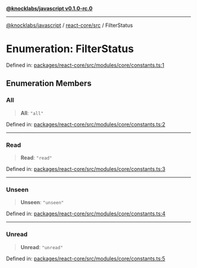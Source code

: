 [**@knocklabs/javascript v0.1.0-rc.0**](../../../README.md)

***

[@knocklabs/javascript](../../../modules.md) / [react-core/src](../README.md) / FilterStatus

# Enumeration: FilterStatus

Defined in: [packages/react-core/src/modules/core/constants.ts:1](https://github.com/knocklabs/javascript/blob/main/packages/react-core/src/modules/core/constants.ts#L1)

## Enumeration Members

### All

> **All**: `"all"`

Defined in: [packages/react-core/src/modules/core/constants.ts:2](https://github.com/knocklabs/javascript/blob/main/packages/react-core/src/modules/core/constants.ts#L2)

***

### Read

> **Read**: `"read"`

Defined in: [packages/react-core/src/modules/core/constants.ts:3](https://github.com/knocklabs/javascript/blob/main/packages/react-core/src/modules/core/constants.ts#L3)

***

### Unseen

> **Unseen**: `"unseen"`

Defined in: [packages/react-core/src/modules/core/constants.ts:4](https://github.com/knocklabs/javascript/blob/main/packages/react-core/src/modules/core/constants.ts#L4)

***

### Unread

> **Unread**: `"unread"`

Defined in: [packages/react-core/src/modules/core/constants.ts:5](https://github.com/knocklabs/javascript/blob/main/packages/react-core/src/modules/core/constants.ts#L5)

